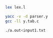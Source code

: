 ```bash
lex lex.l
```
```bash
yacc -v -d parser.y
gcc -ll y.tab.c
```

```bash
./a.out<input1.txt
```
